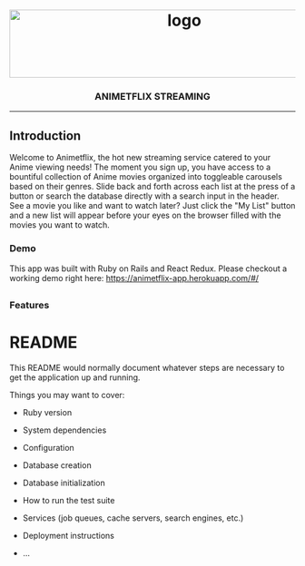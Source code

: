 <h1 align="center">
  <img alt="logo" src="https://animetflix-app.herokuapp.com/assets/animetflix_logo_blue-5ea3158236bf6183d57c29cbc933b812f3c7ef2621e8e13457cff32416331ba3.png" width="600" height="120">
</h1>
<h3 align="center">ANIMETFLIX STREAMING</h3>

------

## Introduction
Welcome to Animetflix, the hot new streaming service catered to your Anime viewing needs! The moment you sign up, you have access to a bountiful collection of Anime movies organized into toggleable carousels based on their genres. Slide back and forth across each list at the press of a button or search the database directly with a search input in the header. See a movie you like and want to watch later? Just click the "My List" button and a new list will appear before your eyes on the browser filled with the movies you want to watch. 

### Demo
This app was built with Ruby on Rails and React Redux. Please checkout a working demo right here: https://animetflix-app.herokuapp.com/#/
## 

### Features




# README

This README would normally document whatever steps are necessary to get the
application up and running.

Things you may want to cover:

* Ruby version

* System dependencies

* Configuration

* Database creation

* Database initialization

* How to run the test suite

* Services (job queues, cache servers, search engines, etc.)

* Deployment instructions

* ...
